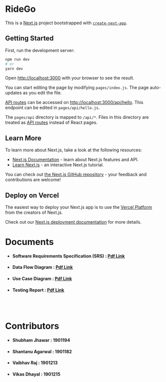 # RideGo
This is a [Next.js](https://nextjs.org/) project bootstrapped with [`create-next-app`](https://github.com/vercel/next.js/tree/canary/packages/create-next-app).

## Getting Started

First, run the development server:

```bash
npm run dev
# or
yarn dev
```

Open [http://localhost:3000](http://localhost:3000) with your browser to see the result.

You can start editing the page by modifying `pages/index.js`. The page auto-updates as you edit the file.

[API routes](https://nextjs.org/docs/api-routes/introduction) can be accessed on [http://localhost:3000/api/hello](http://localhost:3000/api/hello). This endpoint can be edited in `pages/api/hello.js`.

The `pages/api` directory is mapped to `/api/*`. Files in this directory are treated as [API routes](https://nextjs.org/docs/api-routes/introduction) instead of React pages.

## Learn More

To learn more about Next.js, take a look at the following resources:

- [Next.js Documentation](https://nextjs.org/docs) - learn about Next.js features and API.
- [Learn Next.js](https://nextjs.org/learn) - an interactive Next.js tutorial.

You can check out [the Next.js GitHub repository](https://github.com/vercel/next.js/) - your feedback and contributions are welcome!

## Deploy on Vercel

The easiest way to deploy your Next.js app is to use the [Vercel Platform](https://vercel.com/new?utm_medium=default-template&filter=next.js&utm_source=create-next-app&utm_campaign=create-next-app-readme) from the creators of Next.js.

Check out our [Next.js deployment documentation](https://nextjs.org/docs/deployment) for more details.




# Documents
- #### Software Requirements Specification (SRS) : [Pdf Link](https://docs.google.com/document/d/13ctW_9F0-l-7_JH4q7pc3jDr45CWG9Zh/edit?usp=sharing&ouid=103063758416728946014&rtpof=true&sd=true)
- #### Data Flow Diagram : [Pdf Link](https://drive.google.com/file/d/16p1A_pf6t-7IDvSdCKDH7zTyBGyeAKFW/view?usp=sharing)
- #### Use Case Diagram : [Pdf Link]()
- #### Testing Report : [Pdf Link]()

<br>
<br>


# Contributors
- #### Shubham Jhawar : 1901194
- #### Shantanu Agarwal : 1901182
- #### Vaibhav Raj : 1901213
- #### Vikas Dhayal : 1901215
